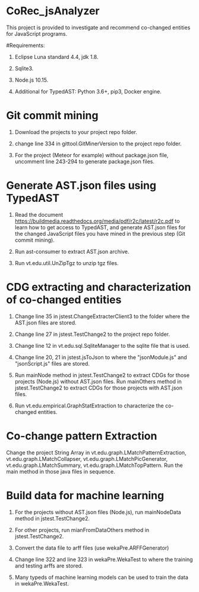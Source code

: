 # CoRec_jsAnalyzer

This project is provided to investigate and recommend co-changed entities for JavaScript programs.

#Requirements:

1. Eclipse Luna standard 4.4, jdk 1.8.

2. Sqlite3.

3. Node.js 10.15.

4. Additional for TypedAST: Python 3.6+, pip3, Docker engine.

# Git commit mining

1. Download the projects to your project repo folder.

2. change line 334 in gittool.GitMinerVersion to the project repo folder.

3. For the project (Meteor for example) without package.json file, uncomment line 243-294 to generate package.json files.

# Generate AST.json files using TypedAST

1. Read the document https://buildmedia.readthedocs.org/media/pdf/r2c/latest/r2c.pdf to learn how to get access to TypedAST, and generate AST.json files for the changed JavaScript files you have mined in the previous step (Git commit mining).

2. Run ast-consumer to extract AST.json archive.

3. Run vt.edu.util.UnZipTgz to unzip tgz files.

# CDG extracting and characterization of co-changed entities

1. Change line 35 in jstest.ChangeExtracterClient3 to the folder where the AST.json files are stored.

2. Change line 27 in jstest.TestChange2 to the project repo folder.

3. Change line 12 in vt.edu.sql.SqliteManager to the sqlite file that is used.

4. Change line 20, 21 in jstest.jsToJson to where the "jsonModule.js" and "jsonScript.js" files are stored.

5. Run mainNode method in jstest.TestChange2 to extract CDGs for those projects (Node.js) without AST.json files. Run mainOthers method in jstest.TestChange2 to extract CDGs for those projects with AST.json files.

6. Run vt.edu.empirical.GraphStatExtraction to characterize the co-changed entities.

# Co-change pattern Extraction

Change the project String Array in vt.edu.graph.LMatchPatternExtraction, vt.edu.graph.LMatchCollapser, vt.edu.graph.LMatchPicGenerator, vt.edu.graph.LMatchSummary, vt.edu.graph.LMatchTopPattern. Run the main method in those java files in sequence.

# Build data for machine learning

1. For the projects without AST.json files (Node.js), run mainNodeData method in jstest.TestChange2.

2. For other projects, run mianFromDataOthers method in jstest.TestChange2.

3. Convert the data file to arff files (use wekaPre.ARFFGenerator)

4. Change line 322 and line 323 in wekaPre.WekaTest to where the training and testing arffs are stored.

5. Many typeds of machine learning models can be used to train the data in wekaPre.WekaTest.
